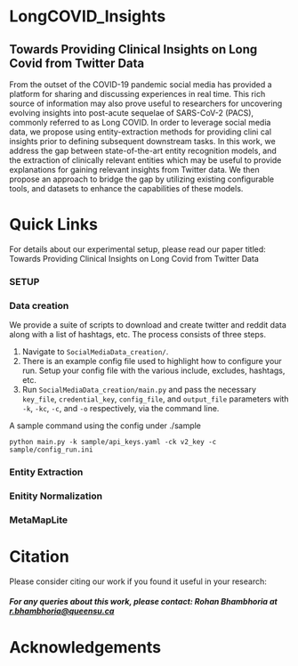 # LongCOVID_Insights
## Towards Providing Clinical Insights on Long Covid from Twitter Data 

From the outset of the COVID-19 pandemic social media has
provided a platform for sharing and discussing experiences in
real time. This rich source of information may also prove useful to researchers for uncovering evolving insights into post-acute sequelae of SARS-CoV-2 (PACS), commonly referred to as Long COVID. In order to leverage social media data, we
propose using entity-extraction methods for providing clini cal insights prior to defining subsequent downstream tasks.
In this work, we address the gap between state-of-the-art entity recognition models, and the extraction of clinically relevant entities which may be useful to provide explanations for gaining relevant insights from Twitter data. We then propose
an approach to bridge the gap by utilizing existing configurable tools, and datasets to enhance the capabilities of these
models. 

# Quick Links

For details about our experimental setup, please read our paper titled: Towards Providing Clinical Insights on Long Covid from Twitter Data

### SETUP

### Data creation
We provide a suite of scripts to download and create twitter and reddit data along with a list of hashtags, etc. The process consists of three steps. 

1. Navigate to `SocialMediaData_creation/`.
2. There is an example config file used to highlight how to configure your run. Setup
    your config file with the various include, excludes, hashtags, etc.
3. Run `SocialMediaData_creation/main.py` and pass the necessary `key_file`, `credential_key`,
   `config_file`, and `output_file` parameters with `-k`, `-kc`, `-c`, and `-o`
   respectively, via the command line.

A sample command using the config under ./sample
```
python main.py -k sample/api_keys.yaml -ck v2_key -c sample/config_run.ini
```
### Entity Extraction

### Enitity Normalization

### MetaMapLite 


# Citation

Please consider citing our work if you found it useful in your research:

##### For any queries about this work, please contact: Rohan Bhambhoria at <r.bhambhoria@queensu.ca>

# Acknowledgements
